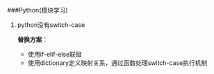 ###Python(模块学习)
1. python没有switch-case

      __替换方案__：
          
      * 使用if-elif-else联级
      * 使用dictionary定义映射关系，通过函数处理switch-case执行机制
      
   


      	
	
	

